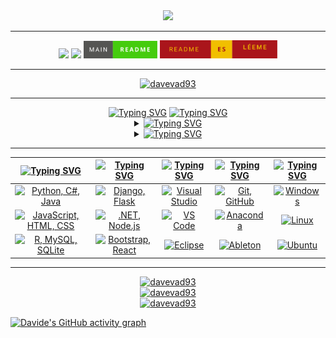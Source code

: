 <div align="center">
  <img src="assets/davevad93.gif" width=875>
  <hr>
  <a href="https://github.com/davevad93"><img src="https://komarev.com/ghpvc/?username=davevad93&color=brightgreen&style=for-the-badge&label=VISUALIZZAZIONI"/><a/>
  <a href="./LICENSE"><img src="https://img.shields.io/github/license/davevad93/davevad93?style=for-the-badge&color=brightgreen&label=LICENZA"/></a>
  <a href=README.md><img src="assets/en.svg" width=118></a>
  <a href=README.es.md><img src="assets/es.svg" width=188></a> 
  <hr>
  <p align="center"><a href="https://github.com/ryo-ma/github-profile-trophy"><img src="https://github-profile-trophy.vercel.app/?username=davevad93&theme=matrix&rank=-C" alt="davevad93"/></a></p>
</div>  

<hr>

<div align="center">
      <a href="https://git.io/typing-svg"><img src="https://readme-typing-svg.herokuapp.com?font=Fira+Code&size=28&duration=7000&pause=1000&color=00FF2B&center=true&vCenter=true&repeat=false&random=false&width=1000&lines=Su+di+me%3A" alt="Typing SVG"/></a>
      <a href="https://git.io/typing-svg"><img src="https://readme-typing-svg.demolab.com?font=Fira+Code&size=15&pause=1000&color=00FF2B&center=true&vCenter=true&multiline=true&repeat=false&random=false&width=1120&height=75&lines=Ex+DJ,+ora+sviluppatore+fullstack.+Fan+dell'heavy+metal+e+di+tutta+la+musica+precedente+agli+anni+2000,+amante+della+storia.;“Chi+non+ricorda+il+passato+è+condannato+a+ripeterlo”." alt="Typing SVG" /></a>

  <details>
    <summary><a href="https://git.io/typing-svg"><img src="https://readme-typing-svg.demolab.com?font=Fira+Code&pause=1000&color=00FF2B&center=true&vCenter=true&multiline=true&repeat=false&random=false&width=850&lines=Repository Principali:" alt="Typing SVG" /></a></summary>
    
  <!--START_SECTION:top_repos-->
| 📁 Repository | ⭐ Stelle | 🔱 Forks |
| --- | --- | --- |
| [rest-countries-django-app](https://github.com/davevad93/rest-countries-django-app) | 11 | 2 |
| [davevad93](https://github.com/davevad93/davevad93) | 8 | 4 |
| [google-it-automation-final-project](https://github.com/davevad93/google-it-automation-final-project) | 5 | 2 |
| [it-cert-automation-practice](https://github.com/davevad93/it-cert-automation-practice) | 5 | 2 |
| [C-Sharp-DAM](https://github.com/davevad93/C-Sharp-DAM) | 4 | 0 |
<!--END_SECTION:top_repos-->
  
  </details>

  <details>
    <summary><a href="https://git.io/typing-svg"><img src="https://readme-typing-svg.demolab.com?font=Fira+Code&pause=1000&color=00FF2B&center=true&vCenter=true&multiline=true&repeat=false&random=false&width=850&lines=Attività+Recente+di+GitHub:" alt="Typing SVG" /></a></summary>
    
  <!--START_SECTION:activity-->
| Attività Recente |
| --- |
⬆️ Spinto [2 commit(s)](https://github.com/davevad93/IBM-applied-data-science-capstone/commits) su [davevad93/IBM-applied-data-science-capstone](https://github.com/davevad93/IBM-applied-data-science-capstone)
✔️ Unito PR [#6](https://github.com/davevad93/IBM-applied-data-science-capstone/pull/6) in [davevad93/IBM-applied-data-science-capstone](https://github.com/davevad93/IBM-applied-data-science-capstone/pull/6)
😎 Aperto PR [#6](https://github.com/davevad93/IBM-applied-data-science-capstone/pull/6) in [davevad93/IBM-applied-data-science-capstone](https://github.com/davevad93/IBM-applied-data-science-capstone/pull/6)
⬆️ Spinto [1 commit(s)](https://github.com/davevad93/IBM-applied-data-science-capstone/commits) su [davevad93/IBM-applied-data-science-capstone](https://github.com/davevad93/IBM-applied-data-science-capstone)
⬆️ Spinto [2 commit(s)](https://github.com/davevad93/IBM-applied-data-science-capstone/commits) su [davevad93/IBM-applied-data-science-capstone](https://github.com/davevad93/IBM-applied-data-science-capstone)
✔️ Unito PR [#5](https://github.com/davevad93/IBM-applied-data-science-capstone/pull/5) in [davevad93/IBM-applied-data-science-capstone](https://github.com/davevad93/IBM-applied-data-science-capstone/pull/5)
😎 Aperto PR [#5](https://github.com/davevad93/IBM-applied-data-science-capstone/pull/5) in [davevad93/IBM-applied-data-science-capstone](https://github.com/davevad93/IBM-applied-data-science-capstone/pull/5)
⬆️ Spinto [1 commit(s)](https://github.com/davevad93/IBM-applied-data-science-capstone/commits) su [davevad93/IBM-applied-data-science-capstone](https://github.com/davevad93/IBM-applied-data-science-capstone)
⬆️ Spinto [2 commit(s)](https://github.com/davevad93/IBM-applied-data-science-capstone/commits) su [davevad93/IBM-applied-data-science-capstone](https://github.com/davevad93/IBM-applied-data-science-capstone)
✔️ Unito PR [#4](https://github.com/davevad93/IBM-applied-data-science-capstone/pull/4) in [davevad93/IBM-applied-data-science-capstone](https://github.com/davevad93/IBM-applied-data-science-capstone/pull/4)
😎 Aperto PR [#4](https://github.com/davevad93/IBM-applied-data-science-capstone/pull/4) in [davevad93/IBM-applied-data-science-capstone](https://github.com/davevad93/IBM-applied-data-science-capstone/pull/4)
⬆️ Spinto [1 commit(s)](https://github.com/davevad93/IBM-applied-data-science-capstone/commits) su [davevad93/IBM-applied-data-science-capstone](https://github.com/davevad93/IBM-applied-data-science-capstone)
<!--END_SECTION:activity-->
  
  </details>
</div>

<hr>

| [![Typing SVG](https://readme-typing-svg.herokuapp.com?font=Fira+Code&size=25&pause=1000&color=00FF2B&center=true&vCenter=true&repeat=false&random=false&width=300&lines=Linguaggi)](https://git.io/typing-svg) | [![Typing SVG](https://readme-typing-svg.herokuapp.com?font=Fira+Code&size=25&pause=1000&color=00FF2B&center=true&vCenter=true&repeat=false&random=false&width=200&lines=Frameworks)](https://git.io/typing-svg) | [![Typing SVG](https://readme-typing-svg.herokuapp.com?font=Fira+Code&size=25&pause=1000&color=00FF2B&center=true&vCenter=true&repeat=false&random=false&width=200&lines=IDEs)](https://git.io/typing-svg) | [![Typing SVG](https://readme-typing-svg.herokuapp.com?font=Fira+Code&size=25&pause=1000&color=00FF2B&center=true&vCenter=true&repeat=false&random=false&width=200&lines=Strumenti)](https://git.io/typing-svg) | [![Typing SVG](https://readme-typing-svg.herokuapp.com?font=Fira+Code&size=25&pause=1000&color=00FF2B&center=true&vCenter=true&repeat=false&random=false&width=300&lines=Sistemi+Operativi)](https://git.io/typing-svg) |
| ----- | ---- | ---- | ---- | ---- |
| <div align="center"><a href="https://skillicons.dev"><img src="https://skillicons.dev/icons?i=py,cs,java" title="Python, C#, Java"/></a></div> | <div align="center"><a href="https://skillicons.dev"><img src="https://skillicons.dev/icons?i=django,flask" title="Django, Flask"/></a></div>| <div align="center"><a href="https://skillicons.dev"><img src="https://skillicons.dev/icons?i=visualstudio" title="Visual Studio"/></a></div> | <div align="center"><a href="https://skillicons.dev"><img src="https://skillicons.dev/icons?i=git,github" title="Git, GitHub"/></a></div> | <div align="center"><a href="https://skillicons.dev"><img src="https://skillicons.dev/icons?i=windows" title="Windows"/></a></div> |
| <div align="center"><a href="https://skillicons.dev"><img src="https://skillicons.dev/icons?i=js,html,css" title="JavaScript, HTML, CSS"/></a></div> | <div align="center"><a href="https://skillicons.dev"><img src="https://skillicons.dev/icons?i=dotnet,nodejs" title=".NET, Node.js"/></a></div> | <div align="center"><a href="https://skillicons.dev"><img src="https://skillicons.dev/icons?i=vscode" title="VS Code"/></a></div> | <div align="center"><a href="https://skillicons.dev"><img src="https://skillicons.dev/icons?i=anaconda" title="Anaconda"/></a></div> | <div align="center"><a href="https://skillicons.dev"><img src="https://skillicons.dev/icons?i=linux" title="Linux"/></a></div> |
| <div align="center"><a href="https://skillicons.dev"><img src="https://skillicons.dev/icons?i=r,mysql,sqlite" title="R, MySQL, SQLite"/></a></div> | <div align="center"><a href="https://skillicons.dev"><img src="https://skillicons.dev/icons?i=bootstrap,react" title="Bootstrap, React"/></a></div> | <div align="center"><a href="https://skillicons.dev"><img src="https://skillicons.dev/icons?i=eclipse" title="Eclipse"/></a></div> | <div align="center"><a href="https://skillicons.dev"><img src="https://skillicons.dev/icons?i=ableton" title="Ableton"/></a></div> | <div align="center"><a href="https://skillicons.dev"><img src="https://skillicons.dev/icons?i=ubuntu" title="Ubuntu"/></a></div> | 
     
<hr>

<div align="center">
  <a href="https://github.com/anuraghazra/github-readme-stats"><img src="https://github-readme-stats-davevad93s-projects.vercel.app/api/top-langs?username=davevad93&show_icons=true&layout=compact&langs_count=12&title_color=00FF2B&text_color=00FF2B&border_color=00FF2B&theme=chartreuse-dark&locale=it" alt="davevad93" width=460 /></a>
  <br>
  <a href="https://github.com/anuraghazra/github-readme-stats"><img src="https://github-readme-stats-davevad93s-projects.vercel.app/api?username=davevad93&show_icons=true&title_color=00FF2B&text_color=00FF2B&icon_color=00FF2B&border_color=00FF2B&theme=chartreuse-dark&locale=it" alt="davevad93" width=460 /></a>
  <br>
  <a href="https://github.com/anuraghazra/github-readme-stats"><img src="https://github-readme-streak-stats.herokuapp.com/?user=davevad93&&border=00FF2B&stroke=00FF2B&ring=00FF2B&fire=00FF2B&currStreakNum=00FF2B&sideNums=00FF2B&currStreakLabel=00FF2B&sideLabels=00FF2B&dates=00FF2B&theme=chartreuse-dark&locale=it" alt="davevad93" width=460 /></a>
</div>

[![Davide's GitHub activity graph](https://github-readme-activity-graph.vercel.app/graph?username=davevad93&theme=github-compact&bg_color=000000&line=009A22&point=98FB98&color=00FF2B&title_color=00FF2B&area=true&custom_title=Grafico+dell'attività+GitHub+di+Davide+Presti)](https://github.com/ashutosh00710/github-readme-activity-graph)

<!--
**davevad93/davevad93** is a ✨ _special_ ✨ repository because its `README.md` (this file) appears on your GitHub profile.

Here are some ideas to get you started:

- 🔭 I’m currently working on ...
- 🌱 I’m currently learning ...
- 👯 I’m looking to collaborate on ...
- 🤔 I’m looking for help with ...
- 💬 Ask me about ...
- 📫 How to reach me: ...
- 😄 Pronouns: ...
- ⚡ Fun fact: ...
-->
